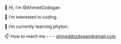👋 Hi, I’m @AhmedOzdogan

👀 I’m interested in coding.

🌱 I’m currently learning phyton.

📫 How to reach me - - - ahmeddozdogan@gmail.com

